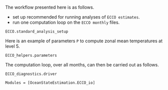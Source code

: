 
The workflow presented here is as follows.

- set up recommended for running analyses of `ECCO estimates`.
- run one computation loop on the `ECCO monthly` files.

```@docs
ECCO.standard_analysis_setup
```

Here is an example of parameters `P` to compute zonal mean temperatures at level 5.

```@docs
ECCO_helpers.parameters
```

The computation loop, over all months, can then be carried out as follows.

```@docs
ECCO_diagnostics.driver
```

```@autodocs
Modules = [OceanStateEstimation.ECCO_io]
```
